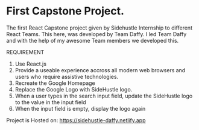 # First Capstone Project.
The first React Capstone project given by Sidehustle Internship to different React Teams.
This here, was developed by Team Daffy.
I led Team Daffy and with the help of my awesome Team members we developed this.
 
 REQUIREMENT
 1. Use React.js
 2. Provide a useable experience accross all modern web browsers and users who require assistive technologies.
 3. Recreate the Google Homepage
 4. Replace the Google Logo with SideHustle logo.
 5. When a user types in the search input field, update the SideHustle logo to the value in the input field
 6. When the input field is empty, display the logo again
 
 Project is Hosted on: https://sidehustle-daffy.netlify.app
